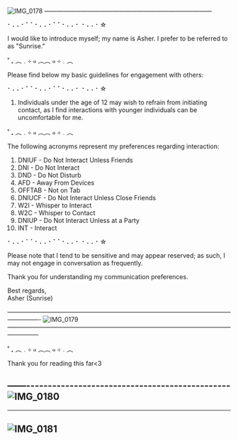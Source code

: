 ![IMG_0178](https://github.com/user-attachments/assets/c3e41a70-5ab2-4308-a746-9618b5cca907)
———————————————————————————


⠂⠄⠄⠂⠁⠁⠂⠄⠄⠂⠁⠁⠂⠄⠄⠂ ⠂⠄⠄⠂☆

I would like to introduce myself; my name is Asher. I prefer to be referred to as "Sunrise."

˚ ₊ ︵﹒⊹ ๑ ︵︵ ๑ ⊹﹒︵

Please find below my basic guidelines for engagement with others:

⠂⠄⠄⠂⠁⠁⠂⠄⠄⠂⠁⠁⠂⠄⠄⠂ ⠂⠄⠄⠂☆

1. Individuals under the age of 12 may wish to refrain from initiating contact, as I find interactions with younger individuals can be uncomfortable for me.
 
˚ ₊ ︵﹒⊹ ๑ ︵︵ ๑ ⊹﹒︵

The following acronyms represent my preferences regarding interaction:

1. DNIUF - Do Not Interact Unless Friends 
2. DNI - Do Not Interact 
3. DND - Do Not Disturb 
4. AFD - Away From Devices 
5. OFFTAB - Not on Tab 
6. DNIUCF - Do Not Interact Unless Close Friends 
7. W2I - Whisper to Interact 
8. W2C - Whisper to Contact 
9. DNIUP - Do Not Interact Unless at a Party 
10. INT - Interact 

⠂⠄⠄⠂⠁⠁⠂⠄⠄⠂⠁⠁⠂⠄⠄⠂ ⠂⠄⠄⠂☆

Please note that I tend to be sensitive and may appear reserved; as such, I may not engage in conversation as frequently.

Thank you for understanding my communication preferences.

Best regards,  
Asher (Sunrise)

—————————————————————————————————————————-
![IMG_0179](https://github.com/user-attachments/assets/90181a0a-3614-4aad-8e9e-13ddb82e0131)
—————————————————————————————————————————

˚ ₊ ︵﹒⊹ ๑ ︵︵ ๑ ⊹﹒︵

 Thank you for reading this far<3

——-----------------------------------------------
![IMG_0180](https://github.com/user-attachments/assets/f1db78fc-a127-4f0c-9bb6-4cf0b1616d8a)
----------------------------------------------


-------------------------------------
![IMG_0181](https://github.com/user-attachments/assets/57f2f930-5162-4e0c-8665-de28fac6b082)
-----------------------------------